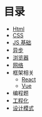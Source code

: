 # 目录

-   [Html](/Frontend-Interview-Questions/html)
-   [CSS](/Frontend-Interview-Questions/css)
-   [JS 基础](/Frontend-Interview-Questions/javaScript)
-   [异步](/Frontend-Interview-Questions/async)
-   [浏览器](/Frontend-Interview-Questions/browser)
-   [网络](/Frontend-Interview-Questions/network)
-   框架相关
    -   [React](/Frontend-Interview-Questions/frame/React)
    -   [Vue](/Frontend-Interview-Questions/frame/Vue)
-   编程题
-   [工程化](/Frontend-Interview-Questions/tool)
-   [设计模式](/Frontend-Interview-Questions/design)
